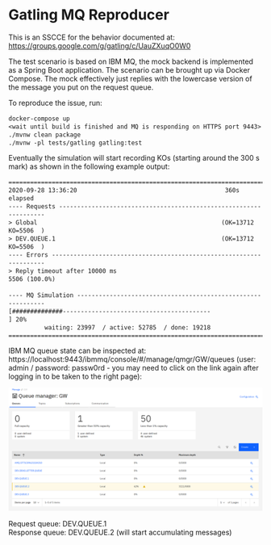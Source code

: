 # Gatling MQ Reproducer

This is an SSCCE for the behavior documented at: https://groups.google.com/g/gatling/c/UauZXuqO0W0

The test scenario is based on IBM MQ, the mock backend is implemented as a Spring Boot application. The scenario can be brought up via Docker Compose. The mock effectively just replies with the lowercase version of the message you put on the request queue.

To reproduce the issue, run:

```
docker-compose up
<wait until build is finished and MQ is responding on HTTPS port 9443>
./mvnw clean package
./mvnw -pl tests/gatling gatling:test
```

Eventually the simulation will start recording KOs (starting around the 300 s mark) as shown in the following example output:

```
================================================================================
2020-09-28 13:36:20                                         360s elapsed
---- Requests ------------------------------------------------------------------
> Global                                                   (OK=13712  KO=5506  )
> DEV.QUEUE.1                                              (OK=13712  KO=5506  )
---- Errors --------------------------------------------------------------------
> Reply timeout after 10000 ms                                     5506 (100.0%)

---- MQ Simulation -------------------------------------------------------------
[##############-----------------------------------------                   ] 20%
          waiting: 23997  / active: 52785  / done: 19218 
================================================================================
```

IBM MQ queue state can be inspected at: https://localhost:9443/ibmmq/console/#/manage/qmgr/GW/queues (user: admin / password: passw0rd - you may need to click on the link again after logging in to be taken to the right page):

![MQ Screenshot](img/mq-screenshot.png)

Request queue: DEV.QUEUE.1 \
Response queue: DEV.QUEUE.2 (will start accumulating messages)